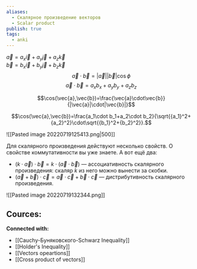```yaml
---
aliases:
  - Скалярное произведение векторов
  - Scalar product
publish: true
tags:
  - anki
---
```



$\vec{a} = a_x \vec{i} + a_y \vec{j} + a_z \vec{k}$  
$\vec{b} = b_x \vec{i} + b_y \vec{j} + b_z \vec{k}$ 
$$
\vec{a} \cdot \vec{b} = |\vec{a}| |\vec{b}| \cos{\phi}
$$
$$
\vec{a} \cdot \vec{b} = a_x b_x + a_y b_y + a_z b_z
$$

$$\cos(\vec{a},\vec{b})=\frac{\vec{a}\cdot\vec{b}}{|\vec{a}|\cdot|\vec{b}|}$$

$$\cos(\vec{a},\vec{b})=\frac{a_1\cdot b_1+a_2\cdot b_2}{\sqrt{{a_1}^2+{a_2}^2}\cdot\sqrt{{b_1}^2+{b_2}^2}}.$$


![[Pasted image 20220719125413.png|500]]


Для скалярного произведения действуют несколько свойств. О свойстве коммутативности вы уже знаете. А вот ещё два:
- $(k \cdot \vec{a}) \cdot \vec{b} = k \cdot (\vec{a} \cdot \vec{b})$ — ассоциативность скалярного произведения: скаляр $k$ из него можно вынести за скобки.
- $(\vec{a} + \vec{b}) \cdot \vec{c} = \vec{a} \cdot \vec{c} + \vec{b} \cdot \vec{c}$ — дистрибутивность скалярного произведения.


![[Pasted image 20220719132344.png]]


**Cources:**
- 


**Connected with:**
- [[Cauchy-Буняковского-Schwarz Inequality]]
- [[Holder's Inequality]]
- [[Vectors opeartions]]
- [[Cross product of vectors]]




